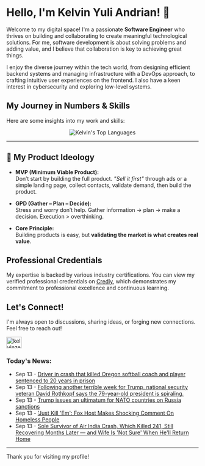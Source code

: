 # Hello, I'm Kelvin Yuli Andrian! 👋

Welcome to my digital space! I'm a passionate **Software Engineer** who thrives on building and collaborating to create meaningful technological solutions. For me, software development is about solving problems and adding value, and I believe that collaboration is key to achieving great things.

I enjoy the diverse journey within the tech world, from designing efficient backend systems and managing infrastructure with a DevOps approach, to crafting intuitive user experiences on the frontend. I also have a keen interest in cybersecurity and exploring low-level systems.

## My Journey in Numbers & Skills

Here are some insights into my work and skills:

<p align="center">
  <img src="https://github-readme-stats.vercel.app/api/top-langs/?username=kelvinzer0&layout=compact&theme=radical" alt="Kelvin's Top Languages" />
</p>

---

## 🚀 My Product Ideology

- **MVP (Minimum Viable Product):**  
  Don’t start by building the full product. *"Sell it first"* through ads or a simple landing page, collect contacts, validate demand, then build the product.

- **GPD (Gather – Plan – Decide):**  
  Stress and worry don’t help. Gather information → plan → make a decision. Execution > overthinking.

- **Core Principle:**  
  Building products is easy, but **validating the market is what creates real value**.

## Professional Credentials

My expertise is backed by various industry certifications. You can view my verified professional credentials on [Credly](https://www.credly.com/users/kelvin-yuli-andrian/badges), which demonstrates my commitment to professional excellence and continuous learning.

## Let's Connect!

I'm always open to discussions, sharing ideas, or forging new connections. Feel free to reach out!

<p align="left">
    <a href="https://linkedin.com/in/kelvinzero" target="blank"><img align="center" src="https://cdn.jsdelivr.net/npm/simple-icons@3.0.1/icons/linkedin.svg" alt="kelvinzero" height="30" width="40" /></a>
</p>

### Today's News:

<!-- feed start -->
- Sep 13 - [Driver in crash that killed Oregon softball coach and player sentenced to 20 years in prison](https://www.yahoo.com/news/articles/driver-crash-killed-oregon-softball-195318171.html)
- Sep 13 - [Following another terrible week for Trump, national security veteran David Rothkopf says the 79-year-old president is spiraling.](https://www.yahoo.com/news/videos/following-another-terrible-week-trump-190426213.html)
- Sep 13 - [Trump issues an ultimatum for NATO countries on Russia sanctions](https://www.yahoo.com/news/articles/trump-issues-ultimatum-nato-countries-143247386.html)
- Sep 13 - ['Just Kill 'Em': Fox Host Makes Shocking Comment On Homeless People](https://www.yahoo.com/news/articles/just-kill-em-fox-host-171753345.html)
- Sep 13 - [Sole Survivor of Air India Crash, Which Killed 241, Still Recovering Months Later — and Wife Is 'Not Sure' When He'll Return Home](https://www.yahoo.com/news/articles/sole-survivor-air-india-crash-170426178.html)
<!-- feed end -->

---

Thank you for visiting my profile!
